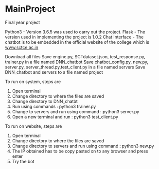 # MainProject
Final year project

Python3 - Version 3.6.5 was used to carry out the project.
Flask - The version used in implementing the project is 1.0.2
Chat Interface - The chatbot is to be embedded in the official website of the college which is www.sctce.ac.in

Download all files
Save engine.py, SCTdataset.json, test_response.py, trainer.py in a file named DNN_chatbot
Save chatbot_config.py, new.py, server.py, server_thread.py,test_client.py in a file named servers
Save DNN_chatbot and servers to a file named project

To run on system, steps are
1. Open terminal
2. Change directory to where the files are saved
3. Change directory to DNN_chatbt
4. Run using commands : python3 trainer.py
5. Change to servers and run using command : python3 server.py
6. Open a new terminal and run : python3 test_client.py

To run on website, steps are
1. Open terminal
2. Change directory to where the files are saved
3. Change directory to servers and run using command : python3 new.py
4. The IP obtained has to be copy pasted on to any browser and press enter
5. Try the bot
